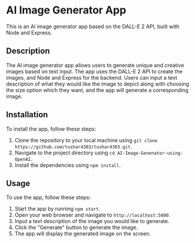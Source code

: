# AI Image Generator App 

This is an AI image generator app based on the DALL-E 2 API, built with Node and Express.

## Description

The AI image generator app allows users to generate unique and creative images based on text input. The app uses the DALL-E 2 API to create the images, and Node and Express for the backend. Users can input a text description of what they would like the image to depict along with choosing the size option which they want, and the app will generate a corresponding image.

## Installation

To install the app, follow these steps:

1. Clone the repository to your local machine using `git clone https://github.com/tushar4303/tushar4303.git`.
2. Navigate to the project directory using `cd AI-Image-Genenator-using-OpenAI`.
3. Install the dependencies using `npm install`.

## Usage

To use the app, follow these steps:

1. Start the app by running `npm start`.
2. Open your web browser and navigate to `http://localhost:5000`.
3. Input a text description of the image you would like to generate.
4. Click the "Generate" button to generate the image.
5. The app will display the generated image on the screen.


